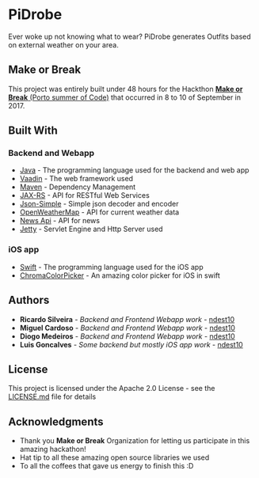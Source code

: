 # PiDrobe

Ever woke up not knowing what to wear? PiDrobe generates Outfits based on external weather on your area.

## Make or Break

This project was entirely built under 48 hours for the Hackthon [**Make or Break** (Porto summer of Code)](https://portosummerofcode.com/) that occurred in 8 to 10 of September in 2017.

## Built With

### Backend and Webapp

* [Java](https://www.java.com/) - The programming language used for the backend and web app
* [Vaadin](https://vaadin.com/) - The web framework used
* [Maven](https://maven.apache.org/) - Dependency Management
* [JAX-RS](https://github.com/jax-rs) - API for RESTful Web Services
* [Json-Simple](https://github.com/fangyidong/json-simple) - Simple json decoder and encoder
* [OpenWeatherMap](https://openweathermap.org/api) - API for current weather data
* [News Api](https://newsapi.org/) - API for news
* [Jetty](http://www.eclipse.org/jetty/) - Servlet Engine and Http Server used

### iOS app

* [Swift](https://developer.apple.com/swift/) - The programming language used for the iOS app
* [ChromaColorPicker](https://github.com/joncardasis/ChromaColorPicker) - An amazing color picker for iOS in swift

## Authors

* **Ricardo Silveira** -  *Backend and Frontend Webapp work* - [ndest10](https://github.com/ndest10)
* **Miguel Cardoso** -  *Backend and Frontend Webapp work* - [ndest10](https://github.com/ndest10)
* **Diogo Medeiros** - *Backend and Frontend Webapp work* - [ndest10](https://github.com/ndest10)
* **Luis Goncalves** - *Some backend but mostly iOS app work* - [ndest10](https://github.com/ndest10)

## License

This project is licensed under the Apache 2.0 License - see the [LICENSE.md](LICENSE.md) file for details

## Acknowledgments

* Thank you **Make or Break** Organization for letting us participate in this amazing hackathon!
* Hat tip to all these amazing open source libraries we used
* To all the coffees that gave us energy to finish this :D
